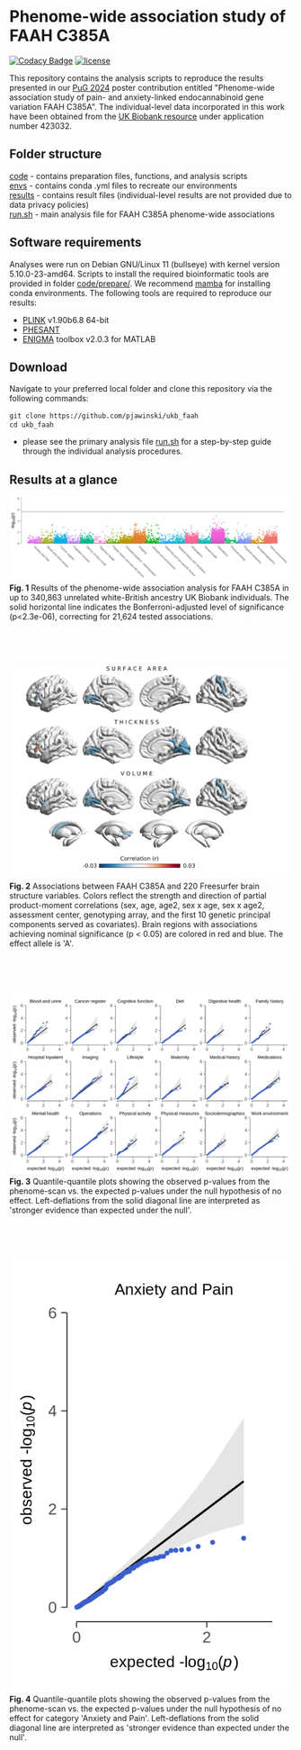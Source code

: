 
# Phenome-wide association study of FAAH C385A

[![Codacy Badge](https://app.codacy.com/project/badge/Grade/b30dabd96d704857a4edd92005cb5891)](https://app.codacy.com/gh/pjawinski/ukb_faah/dashboard?utm_source=gh&utm_medium=referral&utm_content=&utm_campaign=Badge_grade)
[![license](https://img.shields.io/badge/License-GPLv3-blue.svg)](https://www.gnu.org/licenses/gpl-3.0)

This repository contains the analysis scripts to reproduce the results presented in our [PuG 2024](https://pug2024.de/) poster contribution entitled "Phenome-wide association study of pain- and anxiety-linked endocannabinoid gene variation FAAH C385A". The individual-level data incorporated in this work have been obtained from the [UK Biobank resource](https://www.ukbiobank.ac.uk/) under application number 423032.

## Folder structure

[code](code/) - contains preparation files, functions, and analysis scripts  
[envs](envs/) - contains conda .yml files to recreate our environments  
[results](results/) - contains result files (individual-level results are not provided due to data privacy policies)  
[run.sh](run.mri.sh) - main analysis file for FAAH C385A phenome-wide associations  

## Software requirements

Analyses were run on Debian GNU/Linux 11 (bullseye) with kernel version 5.10.0-23-amd64. Scripts to install the required bioinformatic tools are provided in folder [code/prepare/](code/prepare/). We recommend [mamba](https://mamba.readthedocs.io/en/latest/installation/mamba-installation.html) for installing conda environments. The following tools are required to reproduce our results:

- [PLINK](https://www.cog-genomics.org/plink/) v1.90b6.8 64-bit
- [PHESANT](https://github.com/MRCIEU/PHESANT)
- [ENIGMA](https://github.com/MICA-MNI/ENIGMA) toolbox v2.0.3 for MATLAB 

## Download

Navigate to your preferred local folder and clone this repository via the following commands:
```
git clone https://github.com/pjawinski/ukb_faah
cd ukb_faah
```

- please see the primary analysis file [run.sh](run.sh) for a step-by-step guide through the individual analysis procedures. 

## Results at a glance

![alt text](results/combined/phesant.png "Figure 1")
**Fig. 1** Results of the phenome-wide association analysis for FAAH C385A in up to 340,863 unrelated white-British ancestry UK Biobank individuals. The solid horizontal line indicates the Bonferroni-adjusted level of significance (p<2.3e-06), correcting for 21,624 tested associations.

<br><br><br>

![alt text](results/combined/surfplot.png "Figure 2")

**Fig. 2** Associations between FAAH C385A and 220 Freesurfer brain structure variables. Colors reflect the strength and direction of partial product-moment correlations (sex, age, age2, sex x age, sex x age2, assessment center, genotyping array, and the first 10 genetic principal components served as covariates). Brain regions with associations achieving nominal significance (p < 0.05) are colored in red and blue. The effect allele is 'A'.

<br><br><br>

![alt text](results/combined/phewas.qq.png "Figure 3")
**Fig. 3** Quantile-quantile plots showing the observed p-values from the phenome-scan vs. the expected p-values under the null hypothesis of no effect. Left-deflations from the solid diagonal line are interpreted as 'stronger evidence than expected under the null'.

<br><br><br>

![alt text](results/combined/phewas.anxiety.png "Figure 4")

**Fig. 4** Quantile-quantile plots showing the observed p-values from the phenome-scan vs. the expected p-values under the null hypothesis of no effect for category 'Anxiety and Pain'. Left-deflations from the solid diagonal line are interpreted as 'stronger evidence than expected under the null'. 
